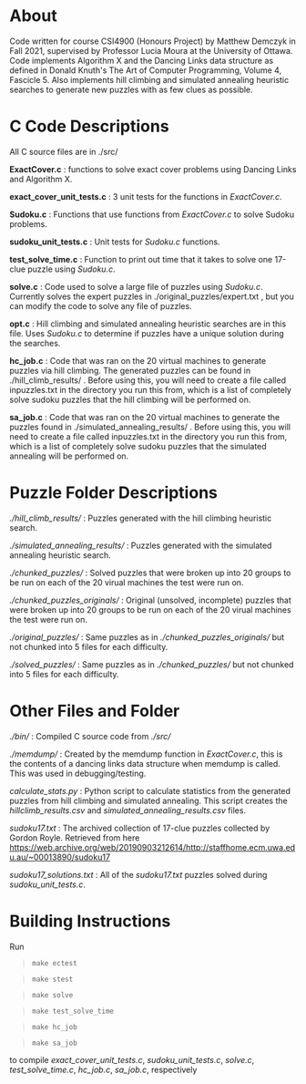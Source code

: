 # About
Code written for course CSI4900 (Honours Project) by Matthew Demczyk in Fall 2021, supervised by Professor Lucia Moura at the University of Ottawa. Code implements Algorithm X and the Dancing Links data structure as defined in Donald Knuth's The Art of Computer Programming, Volume 4, Fascicle 5. Also implements hill climbing and simulated annealing heuristic searches to generate new puzzles with as few clues as possible.

# C Code Descriptions
All C source files are in ./src/

**ExactCover.c** : functions to solve exact cover problems using Dancing Links and Algorithm X.

**exact_cover_unit_tests.c** : 3 unit tests for the functions in *ExactCover.c*.

**Sudoku.c** : Functions that use functions from *ExactCover.c* to solve Sudoku problems.

**sudoku_unit_tests.c** : Unit tests for *Sudoku.c* functions.

**test_solve_time.c** : Function to print out time that it takes to solve one 17-clue puzzle using *Sudoku.c*.

**solve.c** : Code used to solve a large file of puzzles using *Sudoku.c*. Currently solves the expert puzzles in ./original_puzzles/expert.txt , but you can modify the code to solve any file of puzzles.

**opt.c** : Hill climbing and simulated annealing heuristic searches are in this file. Uses *Sudoku.c* to determine if puzzles have a unique solution during the searches.

**hc_job.c** : Code that was ran on the 20 virtual machines to generate puzzles via hill climbing. The generated puzzles can be found in ./hill_climb_results/ . Before using this, you will need to create a file called inpuzzles.txt in the directory you run this from, which is a list of completely solve sudoku puzzles that the hill climbing will be performed on.

**sa_job.c** : Code that was ran on the 20 virtual machines to generate the puzzles found in ./simulated_annealing_results/ . Before using this, you will need to create a file called inpuzzles.txt in the directory you run this from, which is a list of completely solve sudoku puzzles that the simulated annealing will be performed on.

# Puzzle Folder Descriptions

*./hill_climb_results/* : Puzzles generated with the hill climbing heuristic search.

*./simulated_annealing_results/* : Puzzles generated with the simulated annealing heuristic search.

*./chunked_puzzles/* : Solved puzzles that were broken up into 20 groups to be run on each of the 20 virual machines the test were run on.

*./chunked_puzzles_originals/* : Original (unsolved, incomplete) puzzles that were broken up into 20 groups to be run on each of the 20 virual machines the test were run on.

*./original_puzzles/* : Same puzzles as in *./chunked_puzzles_originals/* but not chunked into 5 files for each difficulty.

*./solved_puzzles/* : Same puzzles as in *./chunked_puzzles/* but not chunked into 5 files for each difficulty.

# Other Files and Folder

*./bin/* : Compiled C source code from *./src/*

*./memdump/* : Created by the memdump function in *ExactCover.c*, this is the contents of a dancing links data structure when memdump is called. This was used in debugging/testing.

*calculate_stats.py* : Python script to calculate statistics from the generated puzzles from hill climbing and simulated annealing. This script creates the *hillclimb_results.csv* and *simulated_annealing_results.csv* files.

*sudoku17.txt* : The archived collection of 17-clue puzzles collected by Gordon Royle. Retrieved from here https://web.archive.org/web/20190903212614/http://staffhome.ecm.uwa.edu.au/~00013890/sudoku17

*sudoku17_solutions.txt* : All of the *sudoku17.txt* puzzles solved during *sudoku_unit_tests.c*.

# Building Instructions

Run

>```make ectest```

>```make stest```

>```make solve```

>```make test_solve_time```

>```make hc_job```

>```make sa_job```

 to compile *exact_cover_unit_tests.c*, *sudoku_unit_tests.c*, *solve.c*, *test_solve_time.c*, *hc_job.c*, *sa_job.c*, respectively
